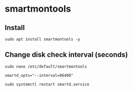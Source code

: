 # smartmontools

## Install
~~~
sudo apt install smartmontools -y
~~~

## Change disk check interval (seconds)
~~~
sudo nano /etc/default/smartmontools
~~~

~~~
smartd_opts="--interval=86400"
~~~

~~~
sudo systemctl restart smartd.service
~~~
